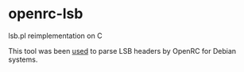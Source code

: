 openrc-lsb
==========

lsb.pl reimplementation on C

This tool was been [used](http://wiki.debian.org/OpenRC) to parse LSB headers by OpenRC for Debian systems.
